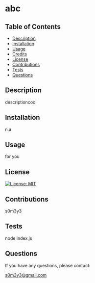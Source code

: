 
  # abc

  ## Table of Contents
  - [Description](#description)
  - [Installation](#installation)
  - [Usage](#usage)
  - [Credits](#credits)
  - [License](#license)
  - [Contributions](#contributing)
  - [Tests](#tests)
  - [Questions](#questions)
  
  ## Description
  descriptioncool

  ## Installation
  n.a

  ## Usage
  for you

  ## License
  [![License: MIT](https://img.shields.io/badge/License-MIT-yellow.svg)](https://opensource.org/licenses/MIT)



  ## Contributions
  s0m3y3

  ## Tests
  node index.js

  ## Questions
  If you have any questions, please contact: 

  s0m3y3@gmail.com
  